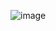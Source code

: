 ![image](https://user-images.githubusercontent.com/72332347/179659104-2e16b9c4-42eb-4b16-a6f6-e3ee41d430ec.png)
